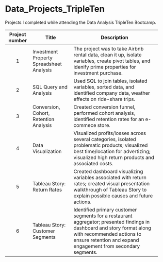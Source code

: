# Data_Projects_TripleTen
Projects I completed while attending the Data Analysis TripleTen Bootcamp.


| Project number | Title | Description |
| :-----------: | ----------- |----------- |
| 1 | Investment Property Spreadsheet Analysis | The project was to take Airbnb rental data, clean it up, isolate variables, create pivot tables, and idenify prime properties for investment purchase. |
| 2 | SQL Query and Analysis | Used SQL to join tables, isolated variables, sorted data, and identified company data, weather effects on ride-share trips. |
| 3 | Conversion, Cohort, Retention Analysis | Created conversion funnel, performed cohort analysis, identified retention rates for an e-commece store. |
| 4 | Data Visualization | Visualized profits/losses across several categories, isolated problematic products; visualized best time/location for advertizing; visualized high return products and associated costs. |
| 5 | Tableau Story: Return Rates | Created dashboard visualizing variables associated with return rates; created visual presentation walkthrough of Tableau Story to explain possible causes and future actions. |
| 6 | Tableau Story: Customer Segments | Identified primary customer segments for a restaurant aggregator; presented findings in dashboard and story format along with recommended actions to ensure retention and expand engagement from secondary segments. |
